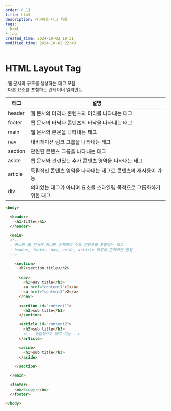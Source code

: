 ```yaml
---
order: 0.11
title: html
description: 레이아웃 태그 목록
tags:
- html
- tag
created_time: 2024-10-02 19:31
modified_time: 2024-10-02 22:49
---
```


# HTML Layout Tag
: 웹 문서의 구조를 생성하는 태그 모음  
: 다른 요소를 포함하는 컨테이너 엘리먼트  

태그 | 설명
---|---
header  | 웹 문서의 머리나 콘텐츠의 머리를 나타내는 태그
footer  | 웹 문서의 바닥나 콘텐츠의 바닥을 나타내는 태그
main    | 웹 문서의 본문을 나타내는 태그
nav     | 내비게이션 링크 그룹을 나타내는 태그
section | 관련된 콘텐츠 그룹을 나타내는 태그
aside   | 웹 문서와 관련있는 추가 콘텐츠 영역을 나타내는 태그
article | 독립적인 콘텐츠 영역을 나타내는 태그로 콘텐츠의 재사용이 가능
div     | 의미있는 태그가 아니며 요소를 스타일링 목적으로 그룹화하기 위한 태그


```html
<body>

  <header>
    <h1>title</h1>
  </header>

  <main>
  <!--
  : 하나의 웹 문서에 하나만 존재하며 주요 콘텐츠를 포함하는 태그
  : header, footer, nav, aside, article 하위에 존재하면 안됨
  -->

    <section>
      <h2>section title</h2>

      <nav>
        <h3>nav title</h3>
        <a href="content1">1</a>
        <a href="content2">2</a>
      </nav>

      <section id="content1">
        <h3>sub title</h3>
      </section>

      <article id="content2">
        <h3>sub title</h3>
        <!-- 독립적으로 배포 가능 -->
      </article>

      <aside>
        <h3>sub title</h3>
      </aside>

    </section>

  </main>

  <footer>
    <em>&copy;</em>
  </footer>

</body>
```
